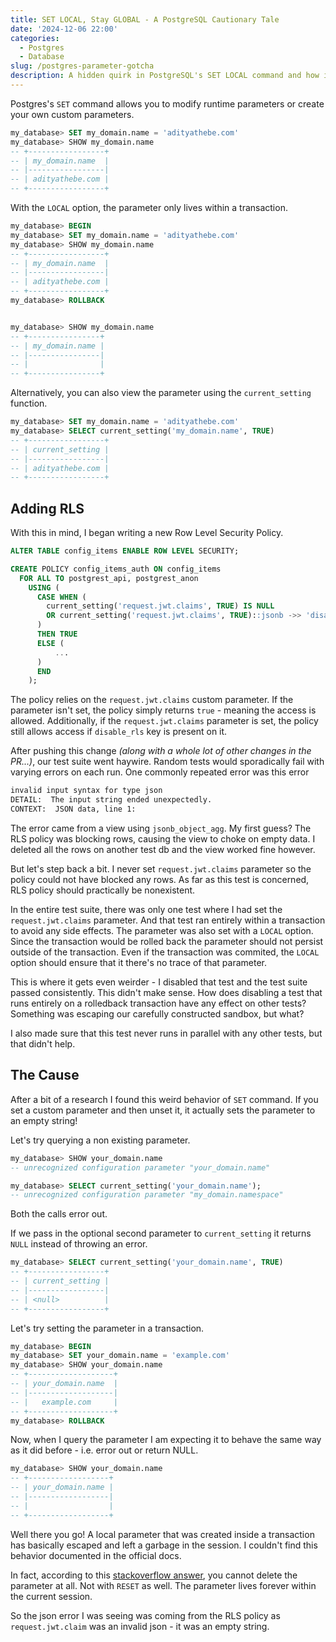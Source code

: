 ```yaml
---
title: SET LOCAL, Stay GLOBAL - A PostgreSQL Cautionary Tale
date: '2024-12-06 22:00'
categories:
  - Postgres
  - Database
slug: /postgres-parameter-gotcha
description: A hidden quirk in PostgreSQL's SET LOCAL command and how it unexpectedly affected our Row Level Security policy.
---
```


Postgres's `SET` command allows you to modify runtime parameters or create your own custom parameters.

```sql
my_database> SET my_domain.name = 'adityathebe.com'
my_database> SHOW my_domain.name
-- +-----------------+
-- | my_domain.name  |
-- |-----------------|
-- | adityathebe.com |
-- +-----------------+
```

With the `LOCAL` option, the parameter only lives within a transaction.

```sql
my_database> BEGIN
my_database> SET my_domain.name = 'adityathebe.com'
my_database> SHOW my_domain.name
-- +-----------------+
-- | my_domain.name  |
-- |-----------------|
-- | adityathebe.com |
-- +-----------------+
my_database> ROLLBACK


my_database> SHOW my_domain.name
-- +----------------+
-- | my_domain.name |
-- |----------------|
-- |                |
-- +----------------+
```

Alternatively, you can also view the parameter using the `current_setting` function.

```sql
my_database> SET my_domain.name = 'adityathebe.com'
my_database> SELECT current_setting('my_domain.name', TRUE)
-- +-----------------+
-- | current_setting |
-- |-----------------|
-- | adityathebe.com |
-- +-----------------+
```

## Adding RLS

With this in mind, I began writing a new Row Level Security Policy.

```sql
ALTER TABLE config_items ENABLE ROW LEVEL SECURITY;

CREATE POLICY config_items_auth ON config_items
  FOR ALL TO postgrest_api, postgrest_anon
    USING (
      CASE WHEN (
        current_setting('request.jwt.claims', TRUE) IS NULL
        OR current_setting('request.jwt.claims', TRUE)::jsonb ->> 'disable_rls' IS NOT NULL
      )
      THEN TRUE
      ELSE (
          ...
      )
      END
    );
```

The policy relies on the `request.jwt.claims` custom parameter.
If the parameter isn't set, the policy simply returns `true` - meaning the access is allowed.
Additionally, if the `request.jwt.claims` parameter is set, the policy still allows access if `disable_rls` key is present on it.

After pushing this change _(along with a whole lot of other changes in the PR...)_, our test suite went haywire.
Random tests would sporadically fail with varying errors on each run.
One commonly repeated error was this error

```txt
invalid input syntax for type json
DETAIL:  The input string ended unexpectedly.
CONTEXT:  JSON data, line 1:
```

The error came from a view using `jsonb_object_agg`.
My first guess? The RLS policy was blocking rows, causing the view to choke on empty data.
I deleted all the rows on another test db and the view worked fine however.

But let's step back a bit. I never set `request.jwt.claims` parameter so the policy could not have blocked any rows.
As far as this test is concerned, RLS policy should practically be nonexistent.

In the entire test suite, there was only one test where I had set the `request.jwt.claims` parameter.
And that test ran entirely within a transaction to avoid any side effects.
The parameter was also set with a `LOCAL` option.
Since the transaction would be rolled back the parameter should not persist outside of the transaction.
Even if the transaction was commited, the `LOCAL` option should ensure that it there's no trace of that parameter.

This is where it gets even weirder - I disabled that test and the test suite passed consistently.
This didn't make sense.
How does disabling a test that runs entirely on a rolledback transaction have any effect on other tests?
Something was escaping our carefully constructed sandbox, but what?

I also made sure that this test never runs in parallel with any other tests, but that didn't help.

## The Cause

After a bit of a research I found this weird behavior of `SET` command.
If you set a custom parameter and then unset it, it actually sets the parameter to an empty string!

Let's try querying a non existing parameter.

```sql
my_database> SHOW your_domain.name
-- unrecognized configuration parameter "your_domain.name"

my_database> SELECT current_setting('your_domain.name');
-- unrecognized configuration parameter "my_domain.namespace"
```

Both the calls error out.

If we pass in the optional second parameter to `current_setting` it returns `NULL` instead of throwing an error.

```sql
my_database> SELECT current_setting('your_domain.name', TRUE)
-- +-----------------+
-- | current_setting |
-- |-----------------|
-- | <null>          |
-- +-----------------+
```

Let's try setting the parameter in a transaction.

```sql
my_database> BEGIN
my_database> SET your_domain.name = 'example.com'
my_database> SHOW your_domain.name
-- +-------------------+
-- | your_domain.name  |
-- |-------------------|
-- |   example.com     |
-- +-------------------+
my_database> ROLLBACK
```

Now, when I query the parameter I am expecting it to behave the same way as it did before - i.e. error out or return NULL.

```sql
my_database> SHOW your_domain.name
-- +------------------+
-- | your_domain.name |
-- |------------------|
-- |                  |
-- +------------------+
```

Well there you go! A local parameter that was created inside a transaction has basically escaped and left a garbage
in the session. I couldn't find this behavior documented in the official docs.

In fact, according to this [stackoverflow answer](https://stackoverflow.com/questions/50923911/how-to-remove-configuration-parameter),
you cannot delete the parameter at all. Not with `RESET` as well. The parameter lives forever within the current
session.

So the json error I was seeing was coming from the RLS policy as `request.jwt.claim` was an invalid json - it was an empty string.
